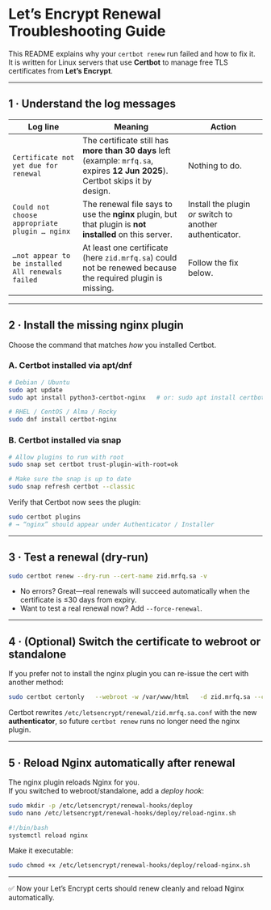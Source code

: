 # Let’s Encrypt Renewal Troubleshooting Guide

This README explains why your `certbot renew` run failed and how to fix it.  
It is written for Linux servers that use **Certbot** to manage free TLS certificates from **Let’s Encrypt**.

---

## 1 · Understand the log messages

| Log line | Meaning | Action |
|----------|---------|--------|
| `Certificate not yet due for renewal` | The certificate still has **more than 30 days** left (example: `mrfq.sa`, expires **12 Jun 2025**). Certbot skips it by design. | Nothing to do. |
| `Could not choose appropriate plugin … nginx` | The renewal file says to use the **nginx** plugin, but that plugin is **not installed** on this server. | Install the plugin *or* switch to another authenticator. |
| `…not appear to be installed`<br>`All renewals failed` | At least one certificate (here `zid.mrfq.sa`) could not be renewed because the required plugin is missing. | Follow the fix below. |

---

## 2 · Install the missing **nginx** plugin

Choose the command that matches *how* you installed Certbot.

### A. Certbot installed via apt/dnf

```bash
# Debian / Ubuntu
sudo apt update
sudo apt install python3-certbot-nginx   # or: sudo apt install certbot-nginx

# RHEL / CentOS / Alma / Rocky
sudo dnf install certbot-nginx
```

### B. Certbot installed via snap

```bash
# Allow plugins to run with root
sudo snap set certbot trust-plugin-with-root=ok

# Make sure the snap is up to date
sudo snap refresh certbot --classic
```

Verify that Certbot now sees the plugin:

```bash
sudo certbot plugins
# → “nginx” should appear under Authenticator / Installer
```

---

## 3 · Test a renewal (dry-run)

```bash
sudo certbot renew --dry-run --cert-name zid.mrfq.sa -v
```

- No errors? Great—real renewals will succeed automatically when the certificate is ≤30 days from expiry.
- Want to test a real renewal now? Add `--force-renewal`.

---

## 4 · (Optional) Switch the certificate to **webroot** or **standalone**

If you prefer not to install the nginx plugin you can re-issue the cert with another method:

```bash
sudo certbot certonly   --webroot -w /var/www/html   -d zid.mrfq.sa --cert-name zid.mrfq.sa
```

Certbot rewrites `/etc/letsencrypt/renewal/zid.mrfq.sa.conf` with the new **authenticator**, so future `certbot renew` runs no longer need the nginx plugin.

---

## 5 · Reload Nginx automatically after renewal

The nginx plugin reloads Nginx for you.  
If you switched to webroot/standalone, add a *deploy hook*:

```bash
sudo mkdir -p /etc/letsencrypt/renewal-hooks/deploy
sudo nano /etc/letsencrypt/renewal-hooks/deploy/reload-nginx.sh
```

```bash
#!/bin/bash
systemctl reload nginx
```

Make it executable:

```bash
sudo chmod +x /etc/letsencrypt/renewal-hooks/deploy/reload-nginx.sh
```

---

✅ Now your Let’s Encrypt certs should renew cleanly and reload Nginx automatically.

